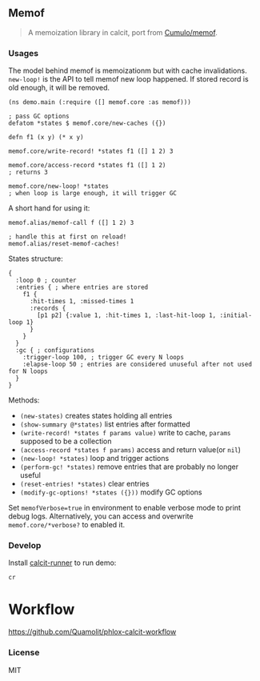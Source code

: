 
Memof
----

> A memoization library in calcit, port from [Cumulo/memof](https://github.com/Cumulo/memof).

### Usages

The model behind memof is memoizationm but with cache invalidations. `new-loop!` is the API to tell memof new loop happened. If stored record is old enough, it will be removed.

```cirru
(ns demo.main (:require ([] memof.core :as memof)))

; pass GC options
defatom *states $ memof.core/new-caches ({})

defn f1 (x y) (* x y)

memof.core/write-record! *states f1 ([] 1 2) 3

memof.core/access-record *states f1 ([] 1 2)
; returns 3

memof.core/new-loop! *states
; when loop is large enough, it will trigger GC
```

A short hand for using it:

```cirru
memof.alias/memof-call f ([] 1 2) 3

; handle this at first on reload!
memof.alias/reset-memof-caches!
```

States structure:

```edn
{
  :loop 0 ; counter
  :entries { ; where entries are stored
    f1 {
      :hit-times 1, :missed-times 1
      :records {
        [p1 p2] {:value 1, :hit-times 1, :last-hit-loop 1, :initial-loop 1}
      }
    }
  }
  :gc { ; configurations
    :trigger-loop 100, ; trigger GC every N loops
    :elapse-loop 50 ; entries are considered unuseful after not used for N loops
  }
}
```

Methods:

* `(new-states)` creates states holding all entries
* `(show-summary @*states)` list entries after formatted
* `(write-record! *states f params value)` write to cache, `params` supposed to be a collection
* `(access-record *states f params)` access and return value(or `nil`)
* `(new-loop! *states)` loop and trigger actions
* `(perform-gc! *states)` remove entries that are probably no longer useful
* `(reset-entries! *states)` clear entries
* `(modify-gc-options! *states ({}))` modify GC options

Set `memofVerbose=true` in environment to enable verbose mode to print debug logs.
Alternatively, you can access and overwrite `memof.core/*verbose?` to enabled it.

### Develop

Install [calcit-runner](https://github.com/Cirru/calcit-runner.nim) to run demo:

```bash
cr
```

# Workflow

https://github.com/Quamolit/phlox-calcit-workflow

### License

MIT
